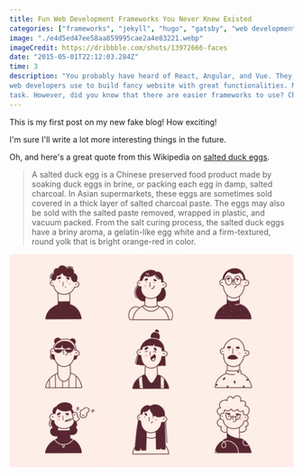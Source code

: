 ```yaml
---
title: Fun Web Development Frameworks You Never Knew Existed
categories: ["frameworks", "jekyll", "hugo", "gatsby", "web development"]
image: "./e4d5ed47ee58aa859995cae2a4e83221.webp"
imageCredit: https://dribbble.com/shots/13972666-faces
date: "2015-05-01T22:12:03.284Z"
time: 3
description: "You probably have heard of React, Angular, and Vue. They're popular JavaScript frameworks that many professional
web developers use to build fancy website with great functionalities. Most importantly, they make web development a fun and easy
task. However, did you know that there are easier frameworks to use? Check out these other simple-to-use web development frameworks."
---
```


This is my first post on my new fake blog! How exciting!

I'm sure I'll write a lot more interesting things in the future.

Oh, and here's a great quote from this Wikipedia on
[salted duck eggs](https://en.wikipedia.org/wiki/Salted_duck_egg).

> A salted duck egg is a Chinese preserved food product made by soaking duck
> eggs in brine, or packing each egg in damp, salted charcoal. In Asian
> supermarkets, these eggs are sometimes sold covered in a thick layer of salted
> charcoal paste. The eggs may also be sold with the salted paste removed,
> wrapped in plastic, and vacuum packed. From the salt curing process, the
> salted duck eggs have a briny aroma, a gelatin-like egg white and a
> firm-textured, round yolk that is bright orange-red in color.

![Chinese Salty Egg](./e4d5ed47ee58aa859995cae2a4e83221.webp)

